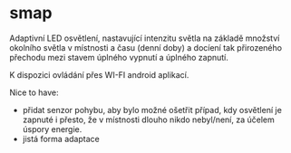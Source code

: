# smap

Adaptivní LED osvětlení, nastavující intenzitu světla na základě množství okolního světla v místnosti a času (denní doby)  a docíení tak přirozeného přechodu mezi stavem úplného vypnutí a úplného zapnutí. 

K dispozici ovládání přes WI-FI android aplikací.

Nice to have: 
* přidat senzor pohybu, aby bylo možné ošetřit případ, kdy osvětlení je zapnuté i přesto, že v místnosti dlouho nikdo nebyl/není, za účelem úspory energie.
* jistá forma adaptace
